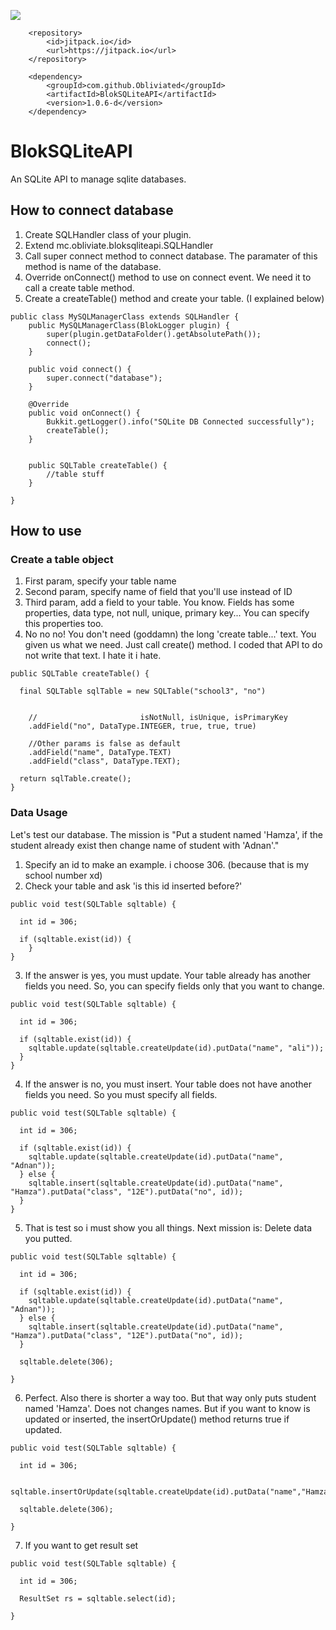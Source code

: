 
[![](https://jitpack.io/v/Obliviated/BlokSQLiteAPI.svg)](https://jitpack.io/#Obliviated/BlokSQLiteAPI)


```    
    <repository>
        <id>jitpack.io</id>
        <url>https://jitpack.io</url>
    </repository>

    <dependency>
        <groupId>com.github.Obliviated</groupId>
        <artifactId>BlokSQLiteAPI</artifactId>
        <version>1.0.6-d</version>
    </dependency>
```

# BlokSQLiteAPI
An SQLite API to manage sqlite databases.


## How to connect database
1. Create SQLHandler class of your plugin.
2. Extend mc.obliviate.bloksqliteapi.SQLHandler
3. Call super connect method to connect database. The paramater of this method is name of the database.
4. Override onConnect() method to use on connect event. We need it to call a create table method.
5. Create a createTable() method and create your table. (I explained below)

```
public class MySQLManagerClass extends SQLHandler {
    public MySQLManagerClass(BlokLogger plugin) {
        super(plugin.getDataFolder().getAbsolutePath());
        connect();
    }

    public void connect() {
        super.connect("database");
    }

    @Override
    public void onConnect() {
        Bukkit.getLogger().info("SQLite DB Connected successfully");
        createTable();
    }


    public SQLTable createTable() {
        //table stuff
    }

}
```


## How to use
### Create a table object
1. First param, specify your table name
2. Second param, specify name of field that you'll use instead of ID
3. Third param, add a field to your table.
You know. Fields has some properties, data type, not null, unique, primary key...
You can specify this properties too.
4. No no no! You don't need (goddamn) the long 'create table...' text. You given us what we need. Just call create() method. I coded that API to do not write that text. I hate it i hate.



```
public SQLTable createTable() {

  final SQLTable sqlTable = new SQLTable("school3", "no")


    //                       isNotNull, isUnique, isPrimaryKey
    .addField("no", DataType.INTEGER, true, true, true)

    //Other params is false as default
    .addField("name", DataType.TEXT)
    .addField("class", DataType.TEXT);

  return sqlTable.create();
}
```



### Data Usage
Let's test our database. The mission is "Put a student named 'Hamza', if the student already exist then change name of student with 'Adnan'."
1. Specify an id to make an example. i choose 306. (because that is my school number xd)
2. Check your table and ask 'is this id inserted before?'



```
public void test(SQLTable sqltable) {

  int id = 306;

  if (sqltable.exist(id)) {
    }
}
```



3. If the answer is yes, you must update. Your table already has another fields you need. So, you can specify fields only that you want to change.



```
public void test(SQLTable sqltable) {

  int id = 306;

  if (sqltable.exist(id)) {
    sqltable.update(sqltable.createUpdate(id).putData("name", "ali"));
  }
}
```



4. If the answer is no, you must insert. Your table does not have another fields you need. So you must specify all fields.



```
public void test(SQLTable sqltable) {

  int id = 306;

  if (sqltable.exist(id)) {
    sqltable.update(sqltable.createUpdate(id).putData("name", "Adnan"));
  } else {
    sqltable.insert(sqltable.createUpdate(id).putData("name", "Hamza").putData("class", "12E").putData("no", id));
  }
}
```

5. That is test so i must show you all things. Next mission is: Delete data you putted.

```
public void test(SQLTable sqltable) {

  int id = 306;

  if (sqltable.exist(id)) {
    sqltable.update(sqltable.createUpdate(id).putData("name", "Adnan"));
  } else {
    sqltable.insert(sqltable.createUpdate(id).putData("name", "Hamza").putData("class", "12E").putData("no", id));
  }

  sqltable.delete(306);
  
}
```

6. Perfect. Also there is shorter a way too. But that way only puts student named 'Hamza'. Does not changes names. But if you want to know is updated or inserted, the insertOrUpdate() method returns true if updated.

```
public void test(SQLTable sqltable) {

  int id = 306;

  sqltable.insertOrUpdate(sqltable.createUpdate(id).putData("name","Hamza").putData("class","12E").putData("no",id));

  sqltable.delete(306);
  
}
```

7. If you want to get result set

  
```
public void test(SQLTable sqltable) {

  int id = 306;

  ResultSet rs = sqltable.select(id);
  
}
```



